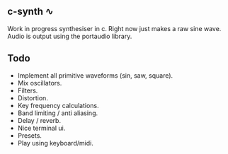## c-synth ∿
Work in progress synthesiser in c. Right now just makes a raw sine wave. Audio is output using the portaudio library.

## Todo
- Implement all primitive waveforms (sin, saw, square).
- Mix oscillators.
- Filters.
- Distortion.
- Key frequency calculations.
- Band limiting / anti aliasing.
- Delay / reverb.
- Nice terminal ui.
- Presets.
- Play using keyboard/midi.
